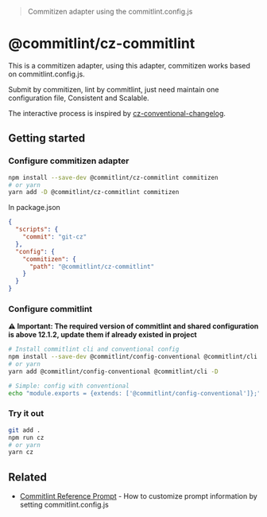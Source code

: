 > Commitizen adapter using the commitlint.config.js

# @commitlint/cz-commitlint

This is a commitizen adapter, using this adapter, commitizen works based on commitlint.config.js.

Submit by commitizen, lint by commitlint, just need maintain one configuration file, Consistent and Scalable.

The interactive process is inspired by [cz-conventional-changelog](https://github.com/commitizen/cz-conventional-changelog).

## Getting started

### Configure commitizen adapter

```bash
npm install --save-dev @commitlint/cz-commitlint commitizen
# or yarn
yarn add -D @commitlint/cz-commitlint commitizen
```

In package.json

```json
{
  "scripts": {
    "commit": "git-cz"
  },
  "config": {
    "commitizen": {
      "path": "@commitlint/cz-commitlint"
    }
  }
}
```

### Configure commitlint

**⚠️ Important: The required version of commitlint and shared configuration is above 12.1.2, update them if already existed in project**

```bash
# Install commitlint cli and conventional config
npm install --save-dev @commitlint/config-conventional @commitlint/cli
# or yarn
yarn add @commitlint/config-conventional @commitlint/cli -D

# Simple: config with conventional
echo "module.exports = {extends: ['@commitlint/config-conventional']};" > commitlint.config.js
```

### Try it out

```bash
git add .
npm run cz
# or yarn
yarn cz
```

## Related

- [Commitlint Reference Prompt](https://commitlint.js.org/#/reference-prompt) - How to customize prompt information by setting commitlint.config.js
